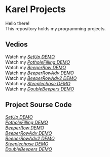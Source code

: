 # Karel Projects
Hello there!\
This repository holds my programming projects.
## Vedios
Watch my *[SetUp DEMO](https://drive.google.com/file/d/1VPh9A76VYzIv4yASMRg-h1dcZBwnJSpK/view?usp=sharing)* \
Watch my *[PotholeFilling DEMO](https://drive.google.com/file/d/1quXbmX7DxdjXtaeW5MOPvxswHBh36naS/view?usp=sharing)*   \
Watch my *[BeeperRow DEMO](https://drive.google.com/file/d/1PpBHapGHOSFY4tqQwUFvPmf0OTCmZy39/view?usp=sharing)*  \
Watch my *[BeeperRowAdv DEMO](https://drive.google.com/file/d/1RJLcRN6x0AZnhijUVtRawOEXLNMzI96U/view?usp=sharing)*  \
Watch my *[BeeperRowAdv2 DEMO](https://drive.google.com/file/d/1vsdrXUK61qpAdHoOAkV9bWtmC83oezDi/view?usp=sharing)* \
Watch my *[Steeplechase DEMO](https://drive.google.com/file/d/1LkfklGP6v5yADLcXfe8Hljv9i6zEu1dg/view?usp=sharing)* \
Watch my *[DoubleBeepers DEMO](https://drive.google.com/file/d/1B76y1wQPTzgC88ILuvnCjkdG52X8vL1r/view?usp=sharing)*
## Project Sourse Code
*[SetUp DEMO]()* \
*[PotholeFilling DEMO]()*   \
*[BeeperRow DEMO]()*  \
*[BeeperRowAdv DEMO]()*  \
*[BeeperRowAdv2 DEMO]()* \
*[Steeplechase DEMO]()* \
*[DoubleBeepers DEMO]()*

